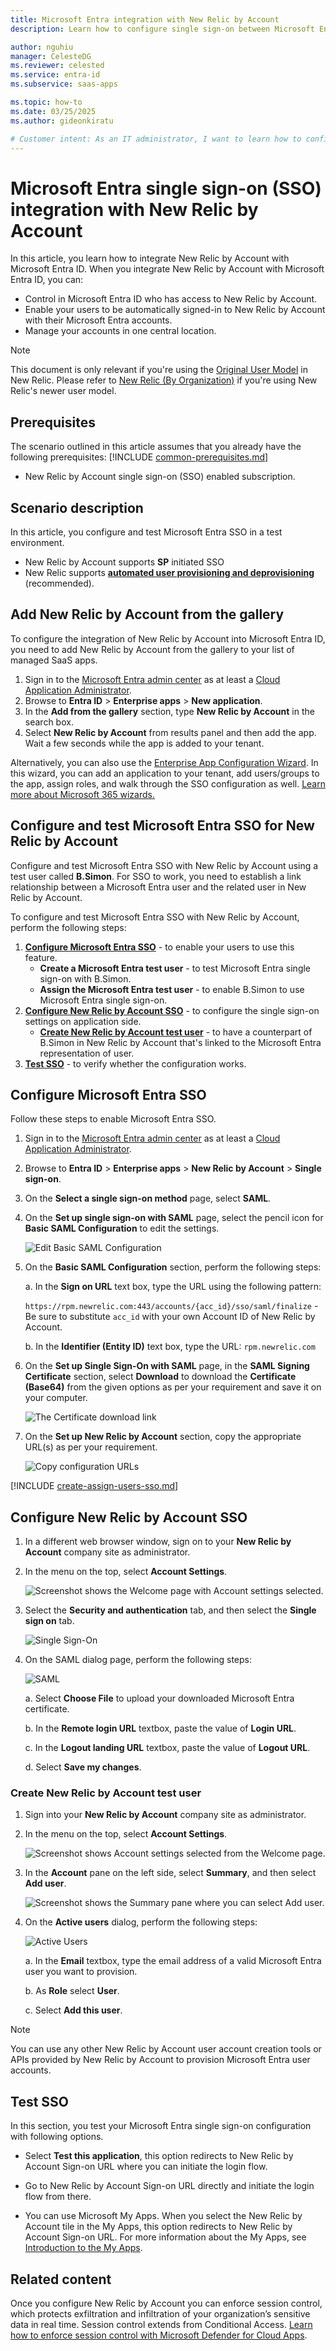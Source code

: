 ```yaml
---
title: Microsoft Entra integration with New Relic by Account
description: Learn how to configure single sign-on between Microsoft Entra ID and New Relic by Account.

author: nguhiu
manager: CelesteDG
ms.reviewer: celested
ms.service: entra-id
ms.subservice: saas-apps

ms.topic: how-to
ms.date: 03/25/2025
ms.author: gideonkiratu

# Customer intent: As an IT administrator, I want to learn how to configure single sign-on between Microsoft Entra ID and New Relic by Account so that I can control who has access to New Relic by Account, enable automatic sign-in with Microsoft Entra accounts, and manage my accounts in one central location.
---
```


# Microsoft Entra single sign-on (SSO) integration with New Relic by Account

In this article,  you learn how to integrate New Relic by Account with Microsoft Entra ID. When you integrate New Relic by Account with Microsoft Entra ID, you can:

* Control in Microsoft Entra ID who has access to New Relic by Account.
* Enable your users to be automatically signed-in to New Relic by Account with their Microsoft Entra accounts.
* Manage your accounts in one central location.

> [!NOTE]
> This document is only relevant if you're using the [Original User Model](https://docs.newrelic.com/docs/accounts/original-accounts-billing/original-users-roles/overview-user-models/) in New Relic. Please refer to [New Relic (By Organization)](new-relic-limited-release-tutorial.md) if you're using New Relic's newer user model.

## Prerequisites
The scenario outlined in this article assumes that you already have the following prerequisites:
[!INCLUDE [common-prerequisites.md](~/identity/saas-apps/includes/common-prerequisites.md)]
* New Relic by Account single sign-on (SSO) enabled subscription.

## Scenario description

In this article,  you configure and test Microsoft Entra SSO in a test environment.

* New Relic by Account supports **SP** initiated SSO
* New Relic supports [**automated user provisioning and deprovisioning**](new-relic-by-organization-provisioning-tutorial.md) (recommended).


## Add New Relic by Account from the gallery

To configure the integration of New Relic by Account into Microsoft Entra ID, you need to add New Relic by Account from the gallery to your list of managed SaaS apps.

1. Sign in to the [Microsoft Entra admin center](https://entra.microsoft.com) as at least a [Cloud Application Administrator](~/identity/role-based-access-control/permissions-reference.md#cloud-application-administrator).
1. Browse to **Entra ID** > **Enterprise apps** > **New application**.
1. In the **Add from the gallery** section, type **New Relic by Account** in the search box.
1. Select **New Relic by Account** from results panel and then add the app. Wait a few seconds while the app is added to your tenant.

 Alternatively, you can also use the [Enterprise App Configuration Wizard](https://portal.office.com/AdminPortal/home?Q=Docs#/azureadappintegration). In this wizard, you can add an application to your tenant, add users/groups to the app, assign roles, and walk through the SSO configuration as well. [Learn more about Microsoft 365 wizards.](/microsoft-365/admin/misc/azure-ad-setup-guides)

<a name='configure-and-test-azure-ad-sso-for-new-relic-by-account'></a>

## Configure and test Microsoft Entra SSO for New Relic by Account

Configure and test Microsoft Entra SSO with New Relic by Account using a test user called **B.Simon**. For SSO to work, you need to establish a link relationship between a Microsoft Entra user and the related user in New Relic by Account.

To configure and test Microsoft Entra SSO with New Relic by Account, perform the following steps:

1. **[Configure Microsoft Entra SSO](#configure-azure-ad-sso)** - to enable your users to use this feature.
    * **Create a Microsoft Entra test user** - to test Microsoft Entra single sign-on with B.Simon.
    * **Assign the Microsoft Entra test user** - to enable B.Simon to use Microsoft Entra single sign-on.
1. **[Configure New Relic by Account SSO](#configure-new-relic-by-account-sso)** - to configure the single sign-on settings on application side.
    * **[Create New Relic by Account test user](#create-new-relic-by-account-test-user)** - to have a counterpart of B.Simon in New Relic by Account that's linked to the Microsoft Entra representation of user.
1. **[Test SSO](#test-sso)** - to verify whether the configuration works.

<a name='configure-azure-ad-sso'></a>

## Configure Microsoft Entra SSO

Follow these steps to enable Microsoft Entra SSO.

1. Sign in to the [Microsoft Entra admin center](https://entra.microsoft.com) as at least a [Cloud Application Administrator](~/identity/role-based-access-control/permissions-reference.md#cloud-application-administrator).
1. Browse to **Entra ID** > **Enterprise apps** > **New Relic by Account** > **Single sign-on**.
1. On the **Select a single sign-on method** page, select **SAML**.
1. On the **Set up single sign-on with SAML** page, select the pencil icon for **Basic SAML Configuration** to edit the settings.

   ![Edit Basic SAML Configuration](common/edit-urls.png)
   
1. On the **Basic SAML Configuration** section, perform the following steps:

	a. In the **Sign on URL** text box, type the URL using the following pattern:

    `https://rpm.newrelic.com:443/accounts/{acc_id}/sso/saml/finalize` - Be sure to substitute `acc_id` with your own Account ID of New Relic by Account.

    b. In the **Identifier (Entity ID)** text box, type the URL:
    `rpm.newrelic.com`

1. On the **Set up Single Sign-On with SAML** page, in the **SAML Signing Certificate** section, select **Download** to download the **Certificate (Base64)** from the given options as per your requirement and save it on your computer.

	![The Certificate download link](common/certificatebase64.png)

1. On the **Set up New Relic by Account** section, copy the appropriate URL(s) as per your requirement.

	![Copy configuration URLs](common/copy-configuration-urls.png)

<a name='create-an-azure-ad-test-user'></a>

[!INCLUDE [create-assign-users-sso.md](~/identity/saas-apps/includes/create-assign-users-sso.md)]

## Configure New Relic by Account SSO

1. In a different web browser window, sign on to your **New Relic by Account** company site as administrator.

2. In the menu on the top, select **Account Settings**.
   
    ![Screenshot shows the Welcome page with Account settings selected.](./media/new-relic-tutorial/settings.png "Account Settings")

3. Select the **Security and authentication** tab, and then select the **Single sign on** tab.
   
    ![Single Sign-On](./media/new-relic-tutorial/single-sign-on-tab.png "Single Sign-On")

4. On the SAML dialog page, perform the following steps:
   
    ![SAML](./media/new-relic-tutorial/save.png "SAML")
   
    a. Select **Choose File** to upload your downloaded Microsoft Entra certificate.

    b. In the **Remote login URL** textbox,  paste the value of **Login URL**.
   
    c. In the **Logout landing URL** textbox, paste the value of **Logout URL**.

    d. Select **Save my changes**.

### Create New Relic by Account test user

1. Sign into your **New Relic by Account** company site as administrator.

2. In the menu on the top, select **Account Settings**.
   
    ![Screenshot shows Account settings selected from the Welcome page.](./media/new-relic-tutorial/account.png "Account Settings")

3. In the **Account** pane on the left side, select **Summary**, and then select **Add user**.
   
    ![Screenshot shows the Summary pane where you can select Add user.](./media/new-relic-tutorial/add.png "Account Settings")

4. On the **Active users** dialog, perform the following steps:
   
    ![Active Users](./media/new-relic-tutorial/user.png "Active Users")
   
    a. In the **Email** textbox, type the email address of a valid Microsoft Entra user you want to provision.

    b. As **Role** select **User**.

    c. Select **Add this user**.

> [!NOTE]
> You can use any other New Relic by Account user account creation tools or APIs provided by New Relic by Account to provision Microsoft Entra user accounts.

## Test SSO 

In this section, you test your Microsoft Entra single sign-on configuration with following options. 

* Select **Test this application**, this option redirects to New Relic by Account Sign-on URL where you can initiate the login flow. 

* Go to New Relic by Account Sign-on URL directly and initiate the login flow from there.

* You can use Microsoft My Apps. When you select the New Relic by Account tile in the My Apps, this option redirects to New Relic by Account Sign-on URL. For more information about the My Apps, see [Introduction to the My Apps](https://support.microsoft.com/account-billing/sign-in-and-start-apps-from-the-my-apps-portal-2f3b1bae-0e5a-4a86-a33e-876fbd2a4510).

## Related content

Once you configure New Relic by Account you can enforce session control, which protects exfiltration and infiltration of your organization’s sensitive data in real time. Session control extends from Conditional Access. [Learn how to enforce session control with Microsoft Defender for Cloud Apps](/cloud-app-security/proxy-deployment-any-app).
